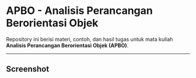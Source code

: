 # APBO - Analisis Perancangan Berorientasi Objek

Repository ini berisi materi, contoh, dan hasil tugas untuk mata kuliah **Analisis Perancangan Berorientasi Objek (APBO)**.

---

## Screenshot

